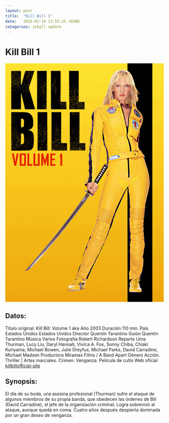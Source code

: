 ```yaml
---
layout: post
title:  "Kill Bill 1"
date:   2016-03-19 13:55:25 +0200
categories: jekyll update
---
```


# Kill Bill 1

![Portada](/images/killbill1.jpg)

## Datos:
Título original: Kill Bill: Volume 1 aka 
Año 2003
Duración 110 min.
País Estados Unidos Estados Unidos
Director  Quentin Tarantino 
Guión Quentin Tarantino
Música Varios
Fotografía Robert Richardson
Reparto Uma Thurman, Lucy Liu, Daryl Hannah, Vivica A. Fox, Sonny Chiba, 
Chiaki Kuriyama, Michael Bowen, Julie Dreyfus, Michael Parks, David 
Carradine, Michael Madsen 
Productora Miramax Films / A Band Apart
Género Acción. Thriller | Artes marciales. Crimen. Venganza. Película de culto 
Web oficial [killbillofficial-site]

## Synopsis:
El día de su boda, una asesina profesional (Thurman) sufre el ataque de 
algunos miembros de su propia banda, que obedecen las órdenes de Bill 
(David Carradine), el jefe de la organización criminal. Logra sobrevivir 
al ataque, aunque queda en coma. Cuatro años después despierta dominada 
por un gran deseo de venganza.


[killbillofficial-site]: http://www.kill-bill.com/

